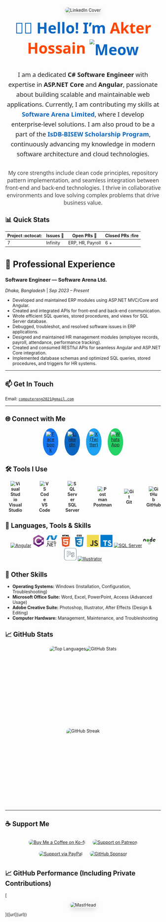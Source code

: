 <p align="center">
  <img src="https://github.com/user-attachments/assets/5b5557f7-85ed-4bd2-8325-3c91d571111f" alt="LinkedIn Cover" style="max-width: 100%; border-radius: 12px; box-shadow: 0 6px 18px rgba(0,0,0,0.15);" />
</p>

<h1 align="center" style="margin-top: 1rem; font-weight: 700; font-size: 3rem; color: #0a66c2; font-family: 'Segoe UI', Tahoma, Geneva, Verdana, sans-serif;">
  👋🏻 Hello! I’m <span style="color:#ff4500;">Akter Hossain</span>
  <img src="https://i.imgur.com/veZrcC7.gif" alt="Meow" width="50" style="vertical-align: middle;" />
</h1>

<p align="center" style="font-size: 1.25rem; max-width: 700px; margin: 0.5rem auto 2rem; color: #222; line-height: 1.6; font-family: 'Segoe UI', Tahoma, Geneva, Verdana, sans-serif;">
  I am a dedicated <strong>C# Software Engineer</strong> with expertise in <strong>ASP.NET Core</strong> and <strong>Angular</strong>, passionate about building scalable and maintainable web applications.
  Currently, I am contributing my skills at <a href="https://softwarearenaltd.com/" target="_blank" style="color:#0a66c2; text-decoration:none; font-weight: 600;">Software Arena Limited</a>,  
  where I develop enterprise-level solutions. I am also proud to be a part of the <a href="https://www.isdb-bisew.org" target="_blank" style="color:#0a66c2; text-decoration:none; font-weight: 600;">IsDB-BISEW Scholarship Program</a>,  
  continuously advancing my knowledge in modern software architecture and cloud technologies.
</p>

<p align="center" style="max-width: 700px; margin: auto; font-size: 1.1rem; color: #444; font-family: 'Segoe UI', Tahoma, Geneva, Verdana, sans-serif;">
  My core strengths include clean code principles, repository pattern implementation, and seamless integration between front-end and back-end technologies.  
  I thrive in collaborative environments and love solving complex problems that drive business value.
</p> 


## 📊 Quick Stats

| Project :octocat:| Issues :bug: | Open PRs :bell:   | Closed PRs :fire |
|------------------|--------------|-------------------|------------------|
|7                 | Infinity     | ERP, HR, Payroll  | 6 +              |
 

# 💼 Professional Experience
### Software Engineer — Software Arena Ltd.
*Dhaka, Bangladesh* | *Sep 2023 – Present*
- Developed and maintained ERP modules using ASP.NET MVC/Core and Angular.
- Created and integrated APIs for front-end and back-end communication.
- Wrote efficient SQL queries, stored procedures, and views for SQL Server database.
- Debugged, troubleshot, and resolved software issues in ERP applications.
- Designed and maintained HR management modules (employee records, payroll, attendance, performance tracking).
- Created and consumed RESTful APIs for seamless Angular and ASP.NET Core integration.
- Implemented database schemas and optimized SQL queries, stored procedures, and triggers for HR systems.

---

## 📫 Get In Touch
Email: <code>computereng2021@gmail.com</code>

---

## 🌐 Connect with Me
<p align="center" style="display: flex; justify-content: center; gap: 20px;">
  <a href="https://fb.com/e.akterhossain" target="_blank" rel="noopener" style="background-color: rgb(24, 119, 242); border-radius: 50%; padding: 10px; display: inline-block;">
    <img src="https://cdn.jsdelivr.net/npm/simple-icons@v10/icons/facebook.svg" alt="Facebook" width="30" style="display: block;" />
  </a>

  <a href="https://www.linkedin.com/in/eakterhossain/" target="_blank" rel="noopener" style="background-color: rgb(10, 102, 194); border-radius: 50%; padding: 10px; display: inline-block;">
    <img src="https://cdn.jsdelivr.net/npm/simple-icons@v10/icons/linkedin.svg" alt="LinkedIn" width="30" style="display: block;" />
  </a>

  <a href="https://x.com/AkterHo2294307" target="_blank" rel="noopener" style="background-color: rgb(29, 161, 242); border-radius: 50%; padding: 10px; display: inline-block;">
    <img src="https://cdn.jsdelivr.net/npm/simple-icons@v10/icons/twitter.svg" alt="X (Twitter)" width="30" style="display: block;" />
  </a>

  <a href="https://wa.me/8801774865505" target="_blank" rel="noopener" style="background-color: rgb(37, 211, 102); border-radius: 50%; padding: 10px; display: inline-block;">
    <img src="https://cdn.jsdelivr.net/npm/simple-icons@v10/icons/whatsapp.svg" alt="WhatsApp" width="30" style="display: block;" />
  </a>
</p>



 ## 🛠️ Tools I Use

<p align="center" style="display: flex; justify-content: center; gap: 40px; flex-wrap: nowrap; align-items: center;">

  <span style="display: flex; flex-direction: column; align-items: center; font-weight: 600; font-size: 14px;">
    <img src="https://cdn.jsdelivr.net/npm/simple-icons@v10/icons/visualstudio.svg" alt="Visual Studio" width="32" />
    Visual Studio
  </span>

  <span style="display: flex; flex-direction: column; align-items: center; font-weight: 600; font-size: 14px;">
    <img src="https://cdn.jsdelivr.net/npm/simple-icons@v10/icons/visualstudiocode.svg" alt="VS Code" width="32" />
    VS Code
  </span>

  <span style="display: flex; flex-direction: column; align-items: center; font-weight: 600; font-size: 14px;">
    <img src="https://cdn.jsdelivr.net/npm/simple-icons@v10/icons/microsoftsqlserver.svg" alt="SQL Server" width="32" />
    SQL Server
  </span>

  <span style="display: flex; flex-direction: column; align-items: center; font-weight: 600; font-size: 14px;">
    <img src="https://cdn.jsdelivr.net/npm/simple-icons@v10/icons/postman.svg" alt="Postman" width="32" />
    Postman
  </span>

  <span style="display: flex; flex-direction: column; align-items: center; font-weight: 600; font-size: 14px;">
    <img src="https://cdn.jsdelivr.net/npm/simple-icons@v10/icons/git.svg" alt="Git" width="32" />
    Git
  </span>

  <span style="display: flex; flex-direction: column; align-items: center; font-weight: 600; font-size: 14px;">
    <img src="https://cdn.jsdelivr.net/npm/simple-icons@v10/icons/github.svg" alt="GitHub" width="32" />
    GitHub
  </span>

</p>



## 🧰 Languages, Tools & Skills

<p align="center">
  <a href="https://angular.io" target="_blank" rel="noopener"><img src="https://angular.io/assets/images/logos/angular/angular.svg" alt="Angular" width="40" height="40" /></a>
  <a href="https://docs.microsoft.com/en-us/dotnet/csharp/" target="_blank" rel="noopener"><img src="https://raw.githubusercontent.com/devicons/devicon/master/icons/csharp/csharp-original.svg" alt="C#" width="40" height="40" /></a>
  <a href="https://dotnet.microsoft.com/" target="_blank" rel="noopener"><img src="https://raw.githubusercontent.com/devicons/devicon/master/icons/dot-net/dot-net-original-wordmark.svg" alt=".NET" width="40" height="40" /></a>
  <a href="https://www.w3.org/html/" target="_blank" rel="noopener"><img src="https://raw.githubusercontent.com/devicons/devicon/master/icons/html5/html5-original-wordmark.svg" alt="HTML5" width="40" height="40" /></a>
  <a href="https://www.w3schools.com/css/" target="_blank" rel="noopener"><img src="https://raw.githubusercontent.com/devicons/devicon/master/icons/css3/css3-original-wordmark.svg" alt="CSS3" width="40" height="40" /></a>
  <a href="https://developer.mozilla.org/en-US/docs/Web/JavaScript" target="_blank" rel="noopener"><img src="https://raw.githubusercontent.com/devicons/devicon/master/icons/javascript/javascript-original.svg" alt="JavaScript" width="40" height="40" /></a>
  <a href="https://www.typescriptlang.org/" target="_blank" rel="noopener"><img src="https://raw.githubusercontent.com/devicons/devicon/master/icons/typescript/typescript-original.svg" alt="TypeScript" width="40" height="40" /></a>
  <a href="https://www.microsoft.com/en-us/sql-server" target="_blank" rel="noopener"><img src="https://www.svgrepo.com/show/303229/microsoft-sql-server-logo.svg" alt="SQL Server" width="40" height="40" /></a>
  <a href="https://nodejs.org" target="_blank" rel="noopener"><img src="https://raw.githubusercontent.com/devicons/devicon/master/icons/nodejs/nodejs-original-wordmark.svg" alt="NodeJS" width="40" height="40" /></a>
  <a href="https://www.adobe.com/products/photoshop.html" target="_blank" rel="noopener"><img src="https://raw.githubusercontent.com/devicons/devicon/master/icons/photoshop/photoshop-line.svg" alt="Photoshop" width="40" height="40" /></a>
  <a href="https://www.adobe.com/products/illustrator.html" target="_blank" rel="noopener"><img src="https://www.vectorlogo.zone/logos/adobe_illustrator/adobe_illustrator-icon.svg" alt="Illustrator" width="40" height="40" /></a>
</p>


## 🔧 Other Skills

- **Operating Systems:** Windows (Installation, Configuration, Troubleshooting)  
- **Microsoft Office Suite:** Word, Excel, PowerPoint, Access (Advanced Usage)  
- **Adobe Creative Suite:** Photoshop, Illustrator, After Effects (Design & Editing)  
- **Computer Hardware:** Management, Maintenance, and Troubleshooting

## 📈 GitHub Stats 
<p align="center" style="display: flex; justify-content: center;   margin-bottom: 15px;">
  <img src="https://github-readme-stats.vercel.app/api/top-langs/?username=akter97&layout=compact&hide=html" alt="Top Languages" style="height: 250px; border-radius: 10px;" />
  <img src="https://github-readme-stats.vercel.app/api?username=akter97&show_icons=true&locale=en" alt="GitHub Stats" style="height: 250px; border-radius: 10px;" />
</p>

<p align="center" style="display: flex; justify-content: center; gap: 20px;">
  <img src="https://github-readme-streak-stats.herokuapp.com/?user=akter97" alt="GitHub Streak" style="height: 250px; border-radius: 10px;" />
 </p>

---

## ☕ Support Me

<p align="center" style="margin-top: 20px;">
  <a href="https://ko-fi.com/akter97" target="_blank" rel="noopener" style="margin: 10px; display: inline-block;">
    <img src="https://cdn.ko-fi.com/cdn/kofi3.png?v=3" alt="Buy Me a Coffee on Ko-fi" height="45" style="border-radius: 8px; transition: transform 0.3s ease;" onmouseover="this.style.transform='scale(1.05)'" onmouseout="this.style.transform='scale(1)'"/>
  </a>

  <a href="https://www.patreon.com/akter97" target="_blank" rel="noopener" style="margin: 10px; display: inline-block;">
    <img src="https://c5.patreon.com/external/logo/become_a_patron_button@2x.png" alt="Support on Patreon" height="45" style="border-radius: 8px; transition: transform 0.3s ease;" onmouseover="this.style.transform='scale(1.05)'" onmouseout="this.style.transform='scale(1)'"/>
  </a>

  <a href="https://www.paypal.me/akter97" target="_blank" rel="noopener" style="margin: 10px; display: inline-block;">
    <img src="https://www.paypalobjects.com/webstatic/en_US/i/buttons/PP_logo_h_150x38.png" alt="Support via PayPal" height="45" style="border-radius: 8px; transition: transform 0.3s ease;" onmouseover="this.style.transform='scale(1.05)'" onmouseout="this.style.transform='scale(1)'"/>
  </a>

  <a href="https://github.com/sponsors/akter97" target="_blank" rel="noopener" style="margin: 10px; display: inline-block;">
    <img src="https://github.githubassets.com/images/modules/logos_page/GitHub-Mark.png" alt="GitHub Sponsor" height="45" style="border-radius: 8px; transition: transform 0.3s ease;" onmouseover="this.style.transform='scale(1.05)'" onmouseout="this.style.transform='scale(1)'"/>
  </a>
</p> 

## 📈 GitHub Performance (Including Private Contributions) 
[
<p align="center">
  <img src="https://github.com/akter97/akter97/blob/main/nishanakterraj/private%20file%20access.PNG" alt="MastHead" style="max-width: 100%; border-radius: 12px; box-shadow: 0 6px 18px rgba(0,0,0,0.15);" />
</p>]([url](url))
